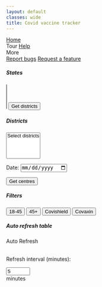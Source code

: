 ```yaml
---
layout: default
classes: wide
title: Covid vaccine tracker
---
```


<style>
.filter{}
</style>

<link rel="stylesheet" type="text/css" href="semantic.min.css">
<link rel="stylesheet" type="text/css" href="https://cdn.datatables.net/1.10.24/css/jquery.dataTables.min.css">
<link rel="stylesheet" type="text/css" href="https://unpkg.com/intro.js@3.4.0/minified/introjs.min.css">

<script src="https://code.jquery.com/jquery-3.5.1.min.js" crossorigin="anonymous"></script>
<script src="semantic.min.js"></script>
<script src="components/state.min.js"></script>
<script src="js/tablesort.js"></script>
<script src="js/tata.js"></script>
<script src="https://cdn.datatables.net/1.10.24/js/jquery.dataTables.min.js"></script>
<script src="https://cdn.datatables.net/1.10.24/js/dataTables.semanticui.min.js"></script>

<script src="https://unpkg.com/dayjs@1.8.21/dayjs.min.js"></script>
<script src="https://unpkg.com/dayjs@1.8.21/plugin/customParseFormat.js"></script>
<script>dayjs.extend(window.dayjs_plugin_customParseFormat);</script>

<script src="https://unpkg.com/intro.js@3.4.0/minified/intro.min.js"></script>

<div class="ui blue inverted menu">
  <a href="https://lihas.github.io/vaccinetracker" class="item" target="_self" rel="noopener noreferrer">Home</a>
  <!--<a class="item"></a>-->
  <div class="right menu">
    <a class="item" id="siteTour">Tour</a>
    <a href="https://github.com/lihas/vaccinetracker/blob/gh-pages/Readme.md" class="item" target="_blank" rel="noopener noreferrer">Help</a>
<!---->
  <div class="ui dropdown item" id="navbarMoreBtn">
    More
    <i class="dropdown icon"></i>
    <div class="menu">
      <a class="item" href="https://github.com/lihas/vaccinetracker/issues" target="_blank" rel="noopener noreferrer"><i class="bug icon"></i>Report bugs</a>
      <a class="item" href="https://github.com/lihas/vaccinetracker/issues" target="_blank" rel="noopener noreferrer"><i class="magic icon"></i>Request a feature</a>
    </div>
  </div>
<!---->
  </div>
</div>

<h5 class="ui header">States</h5>
<select name="states" multiple="" class="ui fluid dropdown" id="states">
</select>

<button class="ui primary button" id="getDistrictsBtn">
  Get districts
</button>

<h5 class="ui header">Districts</h5>
<select name="districts" multiple="" class="ui fluid dropdown disabled" id="districts">
    <option>Select districts</option>
</select>


<label for="dateInput">Date:</label>
<input type="date" id="dateInput" name="dateInput" />

<button class="ui primary button" id="getCentresBtn">
  Get centres
</button>


<h5 class="ui header">Filters</h5>
<button class="ui toggle button filter" id="filter_age_18_45">18-45</button>
<button class="ui toggle button filter" id="filter_age_45_plus">45+</button>
<button class="ui toggle button filter" id="filter_vaccine_covishield">Covishield</button>
<button class="ui toggle button filter" id="filter_vaccine_covaxin">Covaxin</button>

<h5 class="ui header">Auto refresh table</h5>

<div class="toggle ui animated button" tabindex="0" id="btn_auto_refresh">
      <div class="hidden content">Auto Refresh</div>
      <div class="visible content">
      <i class="big sync alternate icon"></i>
</div>
</div>

<br />

Refresh interval (minutes):
<div class="ui right labeled input disabled">
<input type="number" placeholder="Enter time.." id="ref_interval" name="ref_interval" min="1" max="600" value="5">
<div class="ui basic label">
minutes
</div>
</div>

<br />
<table id="centreList" class="display" width="100%"><thead></thead></table>

<script src="index.js"></script>

